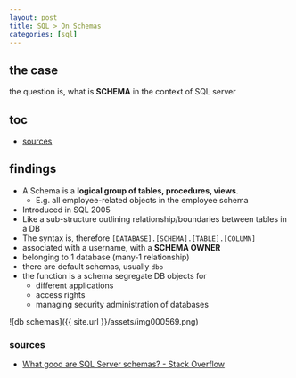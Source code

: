 ```yaml
---
layout: post
title: SQL > On Schemas
categories: [sql]
---
```

## the case	
the question is, what is **SCHEMA** in the context of SQL server

## toc
<!-- TOC -->

- [sources](#sources)

<!-- /TOC -->

## findings
* A Schema is a  **logical group of tables, procedures, views**. 
    * E.g. all employee-related objects in the employee schema
* Introduced in SQL 2005
* Like a sub-structure outlining relationship/boundaries between tables in a DB
* The syntax is, therefore `[DATABASE].[SCHEMA].[TABLE].[COLUMN]`
* associated with a username, with a **SCHEMA OWNER**
* belonging to 1 database (many-1 relationship)
* there are default schemas, usually `dbo`
* the function is a schema segregate DB objects for 
    * different applications
    * access rights
    * managing security administration of databases

![db schemas]({{ site.url }}/assets/img000569.png)

### sources
* [What good are SQL Server schemas? - Stack Overflow](https://stackoverflow.com/questions/529142/what-good-are-sql-server-schemas)
